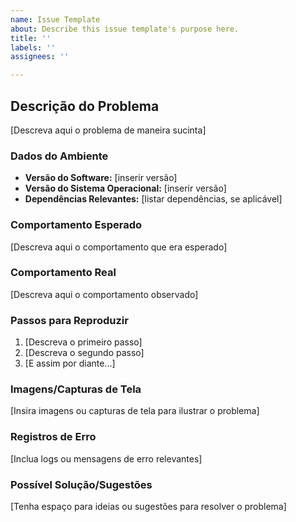 ```yaml
---
name: Issue Template
about: Describe this issue template's purpose here.
title: ''
labels: ''
assignees: ''

---
```


## Descrição do Problema

[Descreva aqui o problema de maneira sucinta]

### Dados do Ambiente

- **Versão do Software:** [inserir versão]
- **Versão do Sistema Operacional:** [inserir versão]
- **Dependências Relevantes:** [listar dependências, se aplicável]

### Comportamento Esperado

[Descreva aqui o comportamento que era esperado]

### Comportamento Real

[Descreva aqui o comportamento observado]

### Passos para Reproduzir

1. [Descreva o primeiro passo]
2. [Descreva o segundo passo]
3. [E assim por diante...]

### Imagens/Capturas de Tela

[Insira imagens ou capturas de tela para ilustrar o problema]

### Registros de Erro

[Inclua logs ou mensagens de erro relevantes]

### Possível Solução/Sugestões

[Tenha espaço para ideias ou sugestões para resolver o problema]
